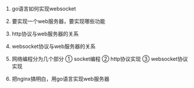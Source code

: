 1. go语言如何实现websocket

2. 要实现一个web服务器，要实现哪些功能

3. http协议与web服务器的关系

4. websocket协议与web服务器的关系

5. 网络编程分为几个部分
① socket编程
② http协议实现
③ websocket协议实现

6. 把nginx搞明白，用go语言实现web服务器

